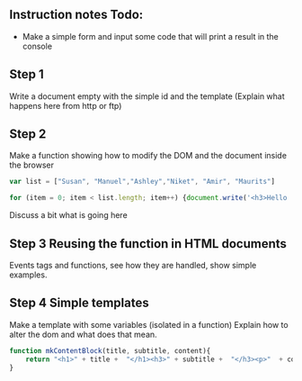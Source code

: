 ## Instruction notes Todo:
- Make a simple form and input some code that will print a result in the console

## Step 1
Write a document empty with the simple id and the template
(Explain what happens here from http or ftp)


## Step 2
Make a function showing how to modify the DOM and the document inside the browser
```js
var list = ["Susan", "Manuel","Ashley","Niket", "Amir", "Maurits"]

for (item = 0; item < list.length; item++) {document.write('<h3>Hello '+ list[item] + '</h3>')};
```
Discuss a bit what is going here

## Step 3 Reusing the function in HTML documents
Events tags and functions, see how they are handled, show simple examples.


## Step 4 Simple templates
Make a template with some variables (isolated in a function) Explain how to alter the dom and what does that mean.
```js
function mkContentBlock(title, subtitle, content){
    return "<h1>" + title +  "</h1><h3>" + subtitle +  "</h3><p>"  + content +  "</p>"
}
```